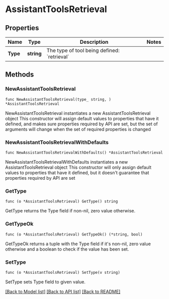 # AssistantToolsRetrieval

## Properties

Name | Type | Description | Notes
------------ | ------------- | ------------- | -------------
**Type** | **string** | The type of tool being defined: &#x60;retrieval&#x60; | 

## Methods

### NewAssistantToolsRetrieval

`func NewAssistantToolsRetrieval(type_ string, ) *AssistantToolsRetrieval`

NewAssistantToolsRetrieval instantiates a new AssistantToolsRetrieval object
This constructor will assign default values to properties that have it defined,
and makes sure properties required by API are set, but the set of arguments
will change when the set of required properties is changed

### NewAssistantToolsRetrievalWithDefaults

`func NewAssistantToolsRetrievalWithDefaults() *AssistantToolsRetrieval`

NewAssistantToolsRetrievalWithDefaults instantiates a new AssistantToolsRetrieval object
This constructor will only assign default values to properties that have it defined,
but it doesn't guarantee that properties required by API are set

### GetType

`func (o *AssistantToolsRetrieval) GetType() string`

GetType returns the Type field if non-nil, zero value otherwise.

### GetTypeOk

`func (o *AssistantToolsRetrieval) GetTypeOk() (*string, bool)`

GetTypeOk returns a tuple with the Type field if it's non-nil, zero value otherwise
and a boolean to check if the value has been set.

### SetType

`func (o *AssistantToolsRetrieval) SetType(v string)`

SetType sets Type field to given value.



[[Back to Model list]](../README.md#documentation-for-models) [[Back to API list]](../README.md#documentation-for-api-endpoints) [[Back to README]](../README.md)


